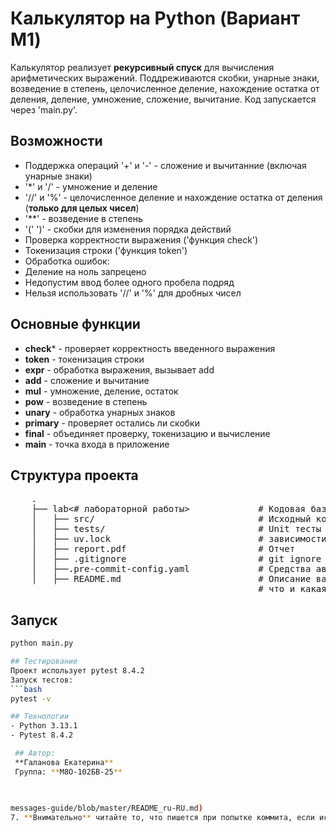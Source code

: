 # Калькулятор на Python (Вариант М1)

Калькулятор реализует **рекурсивный спуск** для вычисления арифметических выражений. 
Поддреживаются скобки, унарные знаки, возведение в степень, целочисленное деление, нахождение остатка от деления, деление, умножение, сложение, вычитание.
Код запускается через 'main.py'.

## Возможности
- Поддержка операций '+' и '-' - сложение и вычитанние (включая унарные знаки)
- '*' и '/' - умножение и деление
- '//' и '%' - целочисленное деление и нахождение остатка от деления (**только для целых чисел**)
- '**' - возведение в степень
- '(' ')' - скобки для изменения порядка действий
- Проверка корректности выражения ('функция сheck')
- Токенизация строки ('функция token')
- Обработка ошибок:
 - Деление на ноль запрецено
 - Недопустим ввод более одного пробела подряд
 - Нельзя использовать '//' и '%' для дробных чисел


     
## Основные функции
  - **check*** - проверяет корректность введенного выражения
  - **token** - токенизация строки
  - **expr** - обработка выражения, вызывает add
  - **add** - сложение и вычитание
  - **mul** - умножение, деление, остаток
  - **pow** - возведение в степень
  - **unary** - обработка унарных знаков
  - **primary** - проверяет остались ли скобки
  - **final** - объединяет проверку, токенизацию и вычисление
  - **main** - точка входа в приложение
## Структура проекта

 <pre>
    .
    ├── lab<# лабораторной работы>             # Кодовая база вашей лабораторной работы
    │   ├── src/                               # Исходный код
    │   ├── tests/                             # Unit тесты
    │   ├── uv.lock                            # зависимости вашего проекта
    │   ├── report.pdf                         # Отчет
    │   ├── .gitignore                         # git ignore файл
    │   ├──.pre-commit-config.yaml             # Средства автоматизации проверки кодстайла
    │   ├── README.md                          # Описание вашего проекта, с описанием файлов и с титульником о том,
                                               # что и какая задача
</pre>
     
## Запуск
```bash
python main.py

## Тестирование
Проект использует pytest 8.4.2
Запуск тестов:
```bash
pytest -v

## Технологии
- Python 3.13.1
- Pytest 8.4.2

 ## Автор:
 **Галанова Екатерина**
 Группа: **М8О-102БВ-25**
     

     
messages-guide/blob/master/README_ru-RU.md)
7. **Внимательно** читайте то, что пишется при попытке коммита, если исправили ошибки нужно заново добавить отредактированные файлы в гит и попробовать коммитнуть
